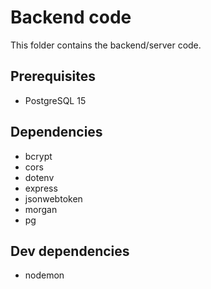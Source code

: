 # Backend code

This folder contains the backend/server code.

## Prerequisites
- PostgreSQL 15

## Dependencies
- bcrypt
- cors
- dotenv
- express
- jsonwebtoken
- morgan
- pg

## Dev dependencies
- nodemon
